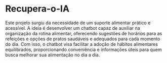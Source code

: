 # Recupera-o-IA

Este projeto surgiu da necessidade de um suporte alimentar prático e acessível. 
A ideia é desenvolver um chatbot capaz de auxiliar na organização da rotina alimentar, 
oferecendo sugestões de horários para as refeições e opções de pratos saudáveis e 
adequados para cada momento do dia. Com isso, o chatbot visa facilitar a adoção de hábitos alimentares 
equilibrados, proporcionando conveniência e informações úteis para quem busca melhorar sua alimentação no dia a dia.
